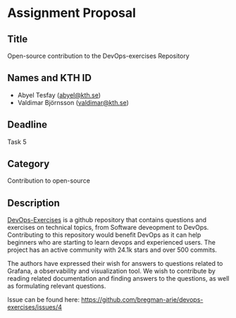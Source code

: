 # Assignment Proposal

## Title

Open-source contribution to the DevOps-exercises Repository

## Names and KTH ID

- Abyel Tesfay (abyel@kth.se)
- Valdimar Björnsson (valdimar@kth.se)

## Deadline

Task 5

## Category

Contribution to open-source

## Description

[DevOps-Exercises](https://github.com/bregman-arie/devops-exercises) is a github repository that contains questions and exercises on technical topics, from Software deveopment to DevOps. Contributing to this repository would benefit DevOps as it can help beginners who are starting to learn devops and experienced users. The project has an active community with 24.1k stars and over 500 commits.

The authors have expressed their wish for answers to questions related to Grafana, a observability and visualization tool. We wish to contribute by reading related documentation and finding answers to the questions, as well as formulating relevant questions. 

Issue can be found here: https://github.com/bregman-arie/devops-exercises/issues/4
